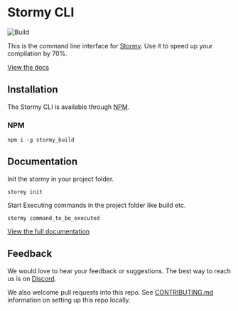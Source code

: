 # Stormy CLI

![Build](https://github.com/railwayapp/cli/workflows/Build/badge.svg)

This is the command line interface for [Stormy](https://stormyapp.com). Use it to speed up your compilation by 70%.

[View the docs](https://stormyapp.com/docs/cli)

## Installation

The Stormy CLI is available through [NPM](https://www.npmjs.com/package/stormy_build).

### NPM

```shell
npm i -g stormy_build
```

## Documentation

Init the stormy in your project folder.

```shell
stormy init
```

Start Executing commands in the project folder like build etc.

```shell
stormy command_to_be_executed
```
[View the full documentation](https://stormyapp.com/docs/cli)

## Feedback

We would love to hear your feedback or suggestions. The best way to reach us is on [Discord]().

We also welcome pull requests into this repo. See [CONTRIBUTING.md]() information on setting up this repo locally.
